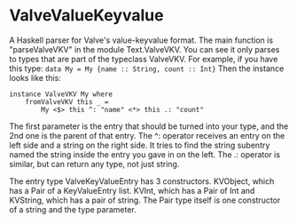 # ValveValueKeyvalue
A Haskell parser for Valve's value-keyvalue format. The main function is "parseValveVKV" in the module Text.ValveVKV. You can see it only parses to types that are part of the typeclass ValveVKV. For example, if you have this type:
` data My = My {name :: String, count :: Int} `
Then the instance looks like this:
```
instance ValveVKV My where
    fromValveVKV this _ =
        My <$> this ^: "name" <*> this .: "count"
```
The first parameter is the entry that should be turned into your type, and the 2nd one is the parent of that entry. The ^: operator receives an entry on the left side and a string on the right side. It tries to find the string subentry named the string inside the entry you gave in on the left. The .: operator is similar, but can return any type, not just string.

The entry type ValveKeyValueEntry has 3 constructors. KVObject, which has a Pair of a KeyValueEntry list. KVInt, which has a Pair of Int and KVString, which has a pair of string. The Pair type itself is one constructor of a string and the type parameter.